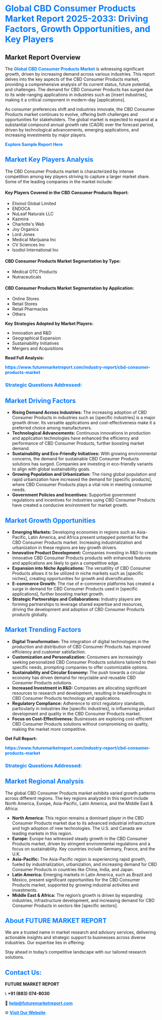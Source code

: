 <h1 style="color: #007BFF;">Global CBD Consumer Products Market Report 2025-2033: Driving Factors, Growth Opportunities, and Key Players</h1>

<section id="overview">
<h2>Market Report Overview</h2>
<p>The <a href="https://www.futuremarketreport.com/industry-report/cbd-consumer-products-market" style="color: #007BFF; text-decoration: none;"><strong>Global CBD Consumer Products Market</strong></a> is witnessing significant growth, driven by increasing demand across various industries. This report delves into the key aspects of the CBD Consumer Products market, providing a comprehensive analysis of its current status, future potential, and challenges. The demand for CBD Consumer Products has surged due to its wide-ranging applications in industries such as [insert industries], making it a critical component in modern-day [applications].</p>
<p>As consumer preferences shift and industries innovate, the CBD Consumer Products market continues to evolve, offering both challenges and opportunities for stakeholders. The global market is expected to expand at a substantial compound annual growth rate (CAGR) over the forecast period, driven by technological advancements, emerging applications, and increasing investments by major players.</p>
</section>

<section id="overview">
<p><a href="https://www.futuremarketreport.com/request-sample/reportId=57290" style="color: #007BFF; text-decoration: none;"><strong>Explore Sample Report Here</strong></a></p>
</section>

<section id="key-players">
<h2 style="color: #007BFF;">Market Key Players Analysis</h2>
<p>The CBD Consumer Products market is characterized by intense competition among key players striving to capture a larger market share. Some of the leading companies in the market include:</p>
<h4>Key Players Covered in the CBD Consumer Products Report:</h4>
<ul><li>Elixinol Global Limited</li><li>ENDOCA</li><li>NuLeaf Naturals LLC</li><li>Kazmira</li><li>Charlotte&#039;s Web</li><li>Joy Organics</li><li>Lord Jones</li><li>Medical Marijuana Inc</li><li>CV Sciences Inc</li><li>Isodiol International Inc</li></ul>
<h4>CBD Consumer Products Market Segmentation by Type:</h4>
<ul><li>Medical OTC Products</li><li>Nutraceuticals</li></ul>

<h4>CBD Consumer Products Market Segmentation by Application:</h4>
<ul><li>Online Stores</li><li>Retail Stores</li><li>Retail Pharmacies</li><li>Others</li></ul>
<p><strong>Key Strategies Adopted by Market Players:</strong></p>
<ul>
<li>Innovation and R&D</li>
<li>Geographical Expansion</li>
<li>Sustainability Initiatives</li>
<li>Mergers and Acquisitions</li>
</ul>
</section>

<section>
<p><strong>Read Full Analysis: </strong></p><a href="https://www.futuremarketreport.com/industry-report/cbd-consumer-products-market" style="color: #007BFF; text-decoration: none;"><strong>https://www.futuremarketreport.com/industry-report/cbd-consumer-products-market</strong></a>
<h3 style="color: #007BFF;">Strategic Questions Addressed:</h3>
</section>

<section id="driving-factors">
<h2 style="color: #007BFF;">Market Driving Factors</h2>
<ul>
<li><strong>Rising Demand Across Industries:</strong> The increasing adoption of CBD Consumer Products in industries such as [specific industries] is a major growth driver. Its versatile applications and cost-effectiveness make it a preferred choice among manufacturers.</li>
<li><strong>Technological Advancements:</strong> Continuous innovations in production and application technologies have enhanced the efficiency and performance of CBD Consumer Products, further boosting market demand.</li>
<li><strong>Sustainability and Eco-Friendly Initiatives:</strong> With growing environmental concerns, the demand for sustainable CBD Consumer Products solutions has surged. Companies are investing in eco-friendly variants to align with global sustainability goals.</li>
<li><strong>Growing Population and Urbanization:</strong> The rising global population and rapid urbanization have increased the demand for [specific products], where CBD Consumer Products plays a vital role in meeting consumer needs.</li>
<li><strong>Government Policies and Incentives:</strong> Supportive government regulations and incentives for industries using CBD Consumer Products have created a conducive environment for market growth.</li>
</ul>
</section>

<section id="growth-opportunities">
<h2 style="color: #007BFF;">Market Growth Opportunities</h2>
<ul>
<li><strong>Emerging Markets:</strong> Developing economies in regions such as Asia-Pacific, Latin America, and Africa present untapped potential for the CBD Consumer Products market. Increasing industrialization and urbanization in these regions are key growth drivers.</li>
<li><strong>Innovative Product Development:</strong> Companies investing in R&D to create innovative CBD Consumer Products products with enhanced features and applications are likely to gain a competitive edge.</li>
<li><strong>Expansion into Niche Applications:</strong> The versatility of CBD Consumer Products allows it to be utilized in niche markets such as [specific niches], creating opportunities for growth and diversification.</li>
<li><strong>E-commerce Growth:</strong> The rise of e-commerce platforms has created a surge in demand for CBD Consumer Products used in [specific applications], further boosting market growth.</li>
<li><strong>Strategic Partnerships and Collaborations:</strong> Industry players are forming partnerships to leverage shared expertise and resources, driving the development and adoption of CBD Consumer Products products globally.</li>
</ul>
</section>

<section id="trending-factors">
<h2 style="color: #007BFF;">Market Trending Factors</h2>
<ul>
<li><strong>Digital Transformation:</strong> The integration of digital technologies in the production and distribution of CBD Consumer Products has improved efficiency and customer satisfaction.</li>
<li><strong>Customization and Personalization:</strong> Consumers are increasingly seeking personalized CBD Consumer Products solutions tailored to their specific needs, prompting companies to offer customizable options.</li>
<li><strong>Sustainability and Circular Economy:</strong> The push towards a circular economy has driven demand for recyclable and reusable CBD Consumer Products solutions.</li>
<li><strong>Increased Investment in R&D:</strong> Companies are allocating significant resources to research and development, resulting in breakthroughs in CBD Consumer Products technology and applications.</li>
<li><strong>Regulatory Compliance:</strong> Adherence to strict regulatory standards, particularly in industries like [specific industries], is influencing product development and quality in the CBD Consumer Products market.</li>
<li><strong>Focus on Cost-Effectiveness:</strong> Businesses are exploring cost-efficient CBD Consumer Products solutions without compromising on quality, making the market more competitive.</li>
</ul>
</section>

<section>
<p><strong>Get Full Report: </strong></p><a href="https://www.futuremarketreport.com/industry-report/cbd-consumer-products-market" style="color: #007BFF; text-decoration: none;"><strong>https://www.futuremarketreport.com/industry-report/cbd-consumer-products-market</strong></a>
<h3 style="color: #007BFF;">Strategic Questions Addressed:</h3>
</section>


<section id="regional-analysis">
<h2 style="color: #007BFF;">Market Regional Analysis</h2>
<p>The global CBD Consumer Products market exhibits varied growth patterns across different regions. The key regions analyzed in this report include North America, Europe, Asia-Pacific, Latin America, and the Middle East & Africa:</p>
<ul>
<li><strong>North America:</strong> This region remains a dominant player in the CBD Consumer Products market due to its advanced industrial infrastructure and high adoption of new technologies. The U.S. and Canada are leading markets in this region.</li>
<li><strong>Europe:</strong> Europe has witnessed steady growth in the CBD Consumer Products market, driven by stringent environmental regulations and a focus on sustainability. Key countries include Germany, France, and the U.K.</li>
<li><strong>Asia-Pacific:</strong> The Asia-Pacific region is experiencing rapid growth, fueled by industrialization, urbanization, and increasing demand for CBD Consumer Products in countries like China, India, and Japan.</li>
<li><strong>Latin America:</strong> Emerging markets in Latin America, such as Brazil and Mexico, present significant opportunities for the CBD Consumer Products market, supported by growing industrial activities and investments.</li>
<li><strong>Middle East & Africa:</strong> The region’s growth is driven by expanding industries, infrastructure development, and increasing demand for CBD Consumer Products in sectors like [specific sectors].</li>
</ul>
</section>

<footer>
<h2 style="color: #007BFF;">About FUTURE MARKET REPORT</h2>
<p>We are a trusted name in market research and advisory services, delivering actionable insights and strategic support to businesses across diverse industries. Our expertise lies in offering:</p>

<p>Stay ahead in today’s competitive landscape with our tailored research solutions.</p>

<h2 style="color: #007BFF;">Contact Us:</h2>
<p><strong>FUTURE MARKET REPORT</strong></p>
<p>📞 <strong>+91 (883) 074-8030</strong></p>
<p>📧 <strong><a href="mailto:help@futuremarketreport.com" style="color: #007BFF;">help@futuremarketreport.com</a></strong></p>
<p>🌐 <strong><a href="https://www.futuremarketreport.com/" style="color: #007BFF;">Visit Our Website</a></strong></p>
</footer>
